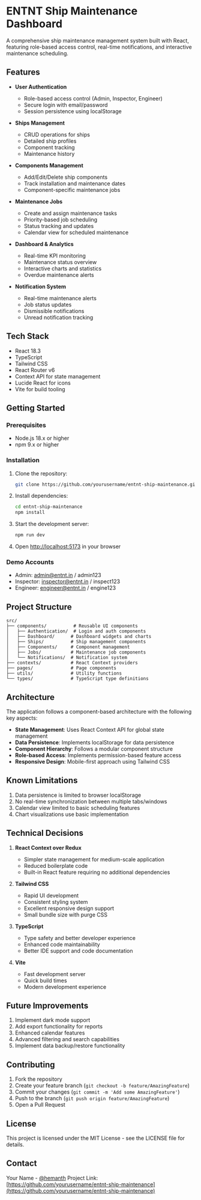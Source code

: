 # ENTNT Ship Maintenance Dashboard

A comprehensive ship maintenance management system built with React, featuring role-based access control, real-time notifications, and interactive maintenance scheduling.

## Features

- **User Authentication**
  - Role-based access control (Admin, Inspector, Engineer)
  - Secure login with email/password
  - Session persistence using localStorage

- **Ships Management**
  - CRUD operations for ships
  - Detailed ship profiles
  - Component tracking
  - Maintenance history

- **Components Management**
  - Add/Edit/Delete ship components
  - Track installation and maintenance dates
  - Component-specific maintenance jobs

- **Maintenance Jobs**
  - Create and assign maintenance tasks
  - Priority-based job scheduling
  - Status tracking and updates
  - Calendar view for scheduled maintenance

- **Dashboard & Analytics**
  - Real-time KPI monitoring
  - Maintenance status overview
  - Interactive charts and statistics
  - Overdue maintenance alerts

- **Notification System**
  - Real-time maintenance alerts
  - Job status updates
  - Dismissible notifications
  - Unread notification tracking

## Tech Stack

- React 18.3
- TypeScript
- Tailwind CSS
- React Router v6
- Context API for state management
- Lucide React for icons
- Vite for build tooling

## Getting Started

### Prerequisites

- Node.js 18.x or higher
- npm 9.x or higher

### Installation

1. Clone the repository:
   ```bash
   git clone https://github.com/yourusername/entnt-ship-maintenance.git
   ```

2. Install dependencies:
   ```bash
   cd entnt-ship-maintenance
   npm install
   ```

3. Start the development server:
   ```bash
   npm run dev
   ```

4. Open [http://localhost:5173](http://localhost:5173) in your browser

### Demo Accounts

- Admin: admin@entnt.in / admin123
- Inspector: inspector@entnt.in / inspect123
- Engineer: engineer@entnt.in / engine123

## Project Structure

```
src/
├── components/          # Reusable UI components
│   ├── Authentication/  # Login and auth components
│   ├── Dashboard/      # Dashboard widgets and charts
│   ├── Ships/          # Ship management components
│   ├── Components/     # Component management
│   ├── Jobs/           # Maintenance job components
│   └── Notifications/  # Notification system
├── contexts/           # React Context providers
├── pages/              # Page components
├── utils/              # Utility functions
└── types/              # TypeScript type definitions
```

## Architecture

The application follows a component-based architecture with the following key aspects:

- **State Management**: Uses React Context API for global state management
- **Data Persistence**: Implements localStorage for data persistence
- **Component Hierarchy**: Follows a modular component structure
- **Role-based Access**: Implements permission-based feature access
- **Responsive Design**: Mobile-first approach using Tailwind CSS

## Known Limitations

1. Data persistence is limited to browser localStorage
2. No real-time synchronization between multiple tabs/windows
3. Calendar view limited to basic scheduling features
4. Chart visualizations use basic implementation

## Technical Decisions

1. **React Context over Redux**
   - Simpler state management for medium-scale application
   - Reduced boilerplate code
   - Built-in React feature requiring no additional dependencies

2. **Tailwind CSS**
   - Rapid UI development
   - Consistent styling system
   - Excellent responsive design support
   - Small bundle size with purge CSS

3. **TypeScript**
   - Type safety and better developer experience
   - Enhanced code maintainability
   - Better IDE support and code documentation

4. **Vite**
   - Fast development server
   - Quick build times
   - Modern development experience

## Future Improvements

1. Implement dark mode support
2. Add export functionality for reports
3. Enhanced calendar features
4. Advanced filtering and search capabilities
5. Implement data backup/restore functionality

## Contributing

1. Fork the repository
2. Create your feature branch (`git checkout -b feature/AmazingFeature`)
3. Commit your changes (`git commit -m 'Add some AmazingFeature'`)
4. Push to the branch (`git push origin feature/AmazingFeature`)
5. Open a Pull Request

## License

This project is licensed under the MIT License - see the LICENSE file for details.

## Contact

Your Name - [@hemanth](https://www.linkedin.com/in/hemanth-guntreddy-536242238/)
Project Link: [https://github.com/yourusername/entnt-ship-maintenance](https://github.com/yourusername/entnt-ship-maintenance)
